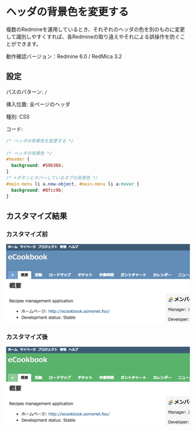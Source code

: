 # ヘッダの背景色を変更する

複数のRedmineを運用しているとき、それぞれのヘッダの色を別のものに変更して識別しやすくすれば、各Redmineの取り違えやそれによる誤操作を防ぐことができます。

動作確認バージョン：Redmine 6.0 / RedMica 3.2

## 設定

パスのパターン: `/`

挿入位置: 全ページのヘッダ

種別: CSS

コード:

``` css
/* ヘッダの背景色を変更する */

/* ヘッダの背景色 */
#header {
  background: #59b36b;
}
/* +ボタンとホバーしているタブの背景色 */
#main-menu li a.new-object, #main-menu li a:hover {
  background: #8fcc9b;
}
```

## カスタマイズ結果

### カスタマイズ前

![](change-header-color-before@2x.png)

### カスタマイズ後

![](change-header-color-after@2x.png)

